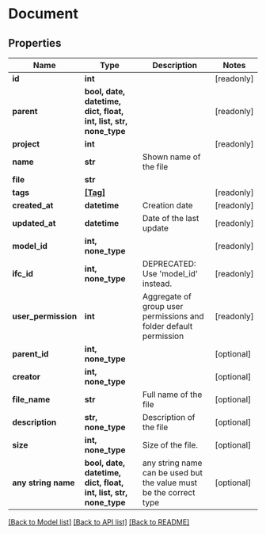 # Document


## Properties
Name | Type | Description | Notes
------------ | ------------- | ------------- | -------------
**id** | **int** |  | [readonly] 
**parent** | **bool, date, datetime, dict, float, int, list, str, none_type** |  | [readonly] 
**project** | **int** |  | [readonly] 
**name** | **str** | Shown name of the file | 
**file** | **str** |  | 
**tags** | [**[Tag]**](Tag.md) |  | [readonly] 
**created_at** | **datetime** | Creation date | [readonly] 
**updated_at** | **datetime** | Date of the last update | [readonly] 
**model_id** | **int, none_type** |  | [readonly] 
**ifc_id** | **int, none_type** | DEPRECATED: Use &#39;model_id&#39; instead. | [readonly] 
**user_permission** | **int** | Aggregate of group user permissions and folder default permission | [readonly] 
**parent_id** | **int, none_type** |  | [optional] 
**creator** | **int, none_type** |  | [optional] 
**file_name** | **str** | Full name of the file | [optional] 
**description** | **str, none_type** | Description of the file | [optional] 
**size** | **int, none_type** | Size of the file. | [optional] 
**any string name** | **bool, date, datetime, dict, float, int, list, str, none_type** | any string name can be used but the value must be the correct type | [optional]

[[Back to Model list]](../README.md#documentation-for-models) [[Back to API list]](../README.md#documentation-for-api-endpoints) [[Back to README]](../README.md)


